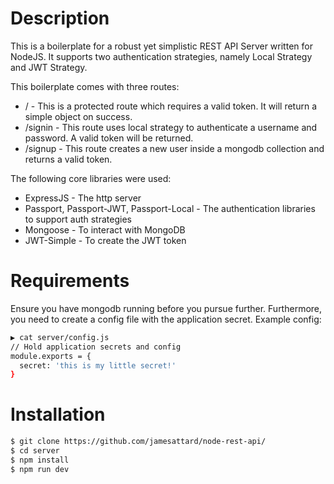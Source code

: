 # Description #

This is a boilerplate for a robust yet simplistic REST API Server written for NodeJS. It supports two 
authentication strategies, namely Local Strategy and JWT Strategy.

This boilerplate comes with three routes:
* / - This is a protected route which requires a valid token. It will return a simple object on success.
* /signin - This route uses local strategy to authenticate a username and password. A valid token will be returned.
* /signup - This route creates a new user inside a mongodb collection and returns a valid token.

The following core libraries were used:
* ExpressJS - The http server
* Passport, Passport-JWT, Passport-Local - The authentication libraries to support auth strategies
* Mongoose - To interact with MongoDB
* JWT-Simple - To create the JWT token

# Requirements #

Ensure you have mongodb running before you pursue further. Furthermore, you need to create a config file with the 
application secret. Example config:

```sh
▶ cat server/config.js
// Hold application secrets and config
module.exports = {
  secret: 'this is my little secret!'
}
```

# Installation #

```sh
$ git clone https://github.com/jamesattard/node-rest-api/
$ cd server
$ npm install
$ npm run dev
```
